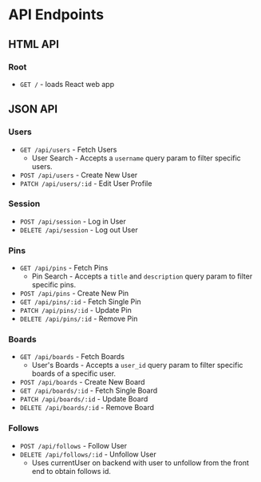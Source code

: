 # API Endpoints
## HTML API

### Root

+ `GET /` - loads React web app

## JSON API

### Users
+ `GET /api/users` - Fetch Users
  + User Search - Accepts a `username` query param to filter specific users.
+ `POST /api/users` - Create New User
+ `PATCH /api/users/:id` - Edit User Profile

### Session

+ `POST /api/session` - Log in User
+ `DELETE /api/session` -  Log out User

### Pins

+ `GET /api/pins` - Fetch Pins
  + Pin Search - Accepts a `title` and `description` query param to filter specific pins.
+ `POST /api/pins` - Create New Pin
+ `GET /api/pins/:id` - Fetch Single Pin
+ `PATCH /api/pins/:id` - Update Pin
+ `DELETE /api/pins/:id` - Remove Pin

### Boards

+ `GET /api/boards` - Fetch Boards
  + User's Boards - Accepts a `user_id` query param to filter specific boards of a specific user.
+ `POST /api/boards` - Create New Board
+ `GET /api/boards/:id` - Fetch Single Board
+ `PATCH /api/boards/:id` - Update Board
+ `DELETE /api/boards/:id` - Remove Board

### Follows
+ `POST /api/follows` - Follow User
+ `DELETE /api/follows/:id` - Unfollow User
  + Uses currentUser on backend with user to unfollow from the front end to obtain follows id.
